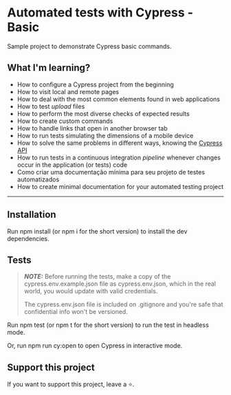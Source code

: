 # Automated tests with Cypress - Basic

Sample project to demonstrate Cypress basic commands.

## What I'm learning?

- How to configure a Cypress project from the beginning
- How to visit local and remote pages
- How to deal with the most common elements found in web applications
- How to test _upload_ files
- How to perform the most diverse checks of expected results
- How to create custom commands
- How to handle links that open in another browser tab
- How to run tests simulating the dimensions of a mobile device
- How to solve the same problems in different ways, knowing the [Cypress API](https://docs.cypress.io/api/table-of-contents)
- How to run tests in a continuous integration _pipeline_ whenever changes occur in the application (or tests) code
- Como criar uma documentação mínima para seu projeto de testes automatizados
- How to create minimal documentation for your automated testing project

___

## Installation
Run npm install (or npm i for the short version) to install the dev dependencies.

## Tests
> **_NOTE:_**  Before running the tests, make a copy of the cypress.env.example.json file as cypress.env.json, which in the real world, you would update with valid credentials.
> <p> The cypress.env.json file is included on .gitignore and you're safe that confidential info won't be versioned.</p>

Run npm test (or npm t for the short version) to run the test in headless mode.

Or, run npm run cy:open to open Cypress in interactive mode.

## Support this project
If you want to support this project, leave a ⭐.


